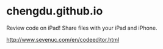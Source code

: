 # chengdu.github.io
Review code on iPad! 
Share files with your iPad and iPhone. <br>

http://www.sevenuc.com/en/codeeditor.html


